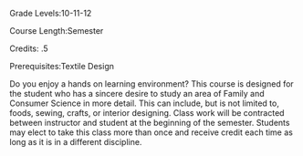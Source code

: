 Grade Levels:10-11-12

Course Length:Semester

Credits: .5

Prerequisites:Textile Design

Do you enjoy a hands on learning environment? This course is designed for the student who has a sincere desire to study an area of Family and Consumer Science in more detail. This can include, but is not limited to, foods, sewing, crafts, or interior designing. Class work will be contracted between instructor and student at the beginning of the semester. Students may elect to take this class more than once and receive credit each time as long as it is in a different discipline.